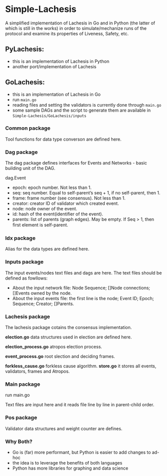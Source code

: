 # Simple-Lachesis

A simplified implementation of Lachesis in Go and in Python (the latter of which is still in the works) in order to simulate/mechanize runs of the protocol and examine its properties of Liveness, Safety, etc.

## PyLachesis:

- this is an implementation of Lachesis in Python
- another port/implementation of Lachesis

## GoLachesis:

- this is an implementation of Lachesis in Go
- run `main.go`
- reading files and setting the validators is currently done through `main.go`
- some sample DAGs and the script to generate them are available in `Simple-Lachesis/GoLachesis/inputs`

### Common package
Tool functions for data type converson are defined here.

### Dag package
The dag package defines interfaces for Events and Networks - basic building unit of the DAG. 

dag.Event

- epoch: epoch number. Not less than 1.
- seq: seq number. Equal to self-parent’s seq + 1, if no self-parent, then 1.
- frame: frame number (see consensus). Not less than 1.
- creator: creator ID of validator which created event.
- node: node owner of the event.
- id: hash of the event(identifier of the event).
- parents: list of parents (graph edges). May be empty. If Seq > 1, then ﬁrst element is self-parent.

### Idx package
Alias for the data types are defined here.

### Inputs package
The input events/nodes text files and dags are here. The text files should be defined as fowllows:

- About the input network file: Node Sequence; []Node connections; []Events owned by the node.
- About the input events file: the first line is the node; Event ID; Epoch; Sequence; Creator; []Parents.

### Lachesis package
The lachesis package cotains the consensus implementation.

**election.go**
data structures used in election are defined here.

**election_process.go**
atropos election process.

**event_process.go**
root slection and deciding frames.

**forkless_cause.go**
forkless cause algorithm.
**store.go**
it stores all events, validators, frames and Atropos.

### Main package
run main.go

Text files are input here and it reads file line by line in parent-child order.

### Pos package
Validator data structures and weight counter are defines.

### Why Both?

- Go is (far) more performant, but Python is easier to add changes to ad-hoc
- the idea is to leverage the benefits of both languages
- Python has more libraries for graphing and data science

